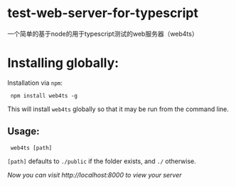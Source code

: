 # test-web-server-for-typescript
一个简单的基于node的用于typescript测试的web服务器（web4ts）

# Installing globally:

Installation via `npm`:

     npm install web4ts -g

This will install `web4ts` globally so that it may be run from the command line.

## Usage:

     web4ts [path] 

`[path]` defaults to `./public` if the folder exists, and `./` otherwise.

*Now you can visit http://localhost:8000 to view your server*

